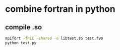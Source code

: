 # combine fortran in python

## compile .so

```bash
mpifort -fPIC -shared -o libtest.so test.f90
python test.py
```